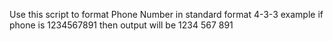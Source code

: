 Use this script to format Phone Number in standard format 4-3-3 example if phone is  1234567891  then output will be 1234 567 891
